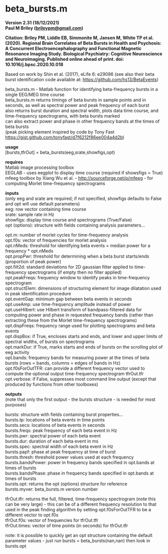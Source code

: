 # beta_bursts.m
**Version 2.31 (18/12/2021)**  
**Paul M Briley (brileypm@gmail.com)**  
  
**Citation: Briley PM, Liddle EB, Simmonite M, Jansen M, White TP et al. (2020). Regional Brain Correlates of Beta Bursts in Health and Psychosis: A Concurrent Electroencephalography and Functional Magnetic Resonance Imaging Study. Biological Psychiatry: Cognitive Neuroscience and Neuroimaging. Published online ahead of print. doi: 10.1016/j.bpsc.2020.10.018**  
  
Based on work by Shin et al. (2017), eLife 6: e29086 (see also their beta burst identification code available at: https://github.com/hs13/BetaEvents)  
  
beta_bursts.m - Matlab function for identifying beta-frequency bursts in a single EEG/MEG time course  
beta_bursts.m returns timings of beta bursts in sample points and in seconds, as well as spectral power and peak frequency of each burst  
also returns burst duration and spectral width, plots data time course, and time-frequency spectrograms, with beta bursts marked  
can also extract power and phase in other frequency bands at the times of beta bursts  
(peak picking element inspired by code by Tony Fast https://gist.github.com/tonyfast/d7f6212f86ee004a4d2b)  
    
**usage**  
[bursts,tfrOut] = beta_bursts(eeg,srate,showfigs,opt)  
  
**requires**  
Matlab image processing toolbox  
EEGLAB - uses eegplot to display time course (required if showsfigs = True)  
mfeeg toolbox by Xiang Wu et al. - http://sourceforge.net/p/mfeeg - for computing Morlet time-frequency spectrograms  
  
**inputs**  
(only eeg and srate are required; if not specified, showfigs defaults to False and opt will use default parameters)  
eeg: row vector containing time course  
srate: sample rate in Hz  
showfigs: display time course and spectrograms (True/False)  
opt (options): structure with fields containing analysis parameters...  
  
opt.m: number of morlet cycles for time-frequency analysis  
opt.f0s: vector of frequencies for morlet analysis  
opt.nMeds: threshold for identifying beta events = median power for a frequency * opt.nMeds  
opt.propPwr: threshold for determining when a beta burst starts/ends (proportion of peak power)  
opt.filt2d: standard deviations for 2D gaussian filter applied to time-frequency spectrograms (if empty then no filter applied)  
opt.peakFreqs: frequency window to identify peaks in time-frequency spectrogram  
opt.structElem: dimensions of structuring element for image dilatation used in peak identification procedure  
opt.eventGap: minimum gap between beta events in seconds  
opt.useAmp: use time-frequency amplitude instead of power  
opt.useHilbert: use Hilbert transform of bandpass-filtered data for computing power and phase in requested frequency bands (rather than extracting these from the Morlet time-frequency spectrograms)  
opt.dispFreqs: frequency range used for plotting spectrograms and beta events  
opt.dispBox: if True, encloses starts and ends, and lower and upper limits of spectral widths, of bursts on spectrograms  
opt.markDur: if True, marks starts and ends of bursts on the scrolling plot of eeg activity  
opt.bands: frequency bands for measuring power at the times of beta bursts (rows = bands, columns = edges of bands in Hz)  
opt.f0sForOutTFR: can provide a different frequency vector used to compute the optional output time-frequency spectrogram tfrOut.tfr  
opt.verbose: if False, suppresses most command line output (except that produced by functions from other toolboxes)  
   
**outputs**  
(note that only the first output - the bursts structure - is needed for most purposes)  
  
bursts: structure with fields containing burst properties...  
bursts.tp: locations of beta events in time points  
bursts.secs: locations of beta events in seconds  
bursts.freqs: peak frequency of each beta event in Hz  
bursts.pwr: spectral power of each beta event  
bursts.dur: duration of each beta event in ms  
bursts.spec: spectral width of each beta event in Hz  
bursts.papf: phase at peak frequency at time of burst  
bursts.thresh: threshold power values used at each frequency  
bursts.bandsPower: power in frequency bands specified in opt.bands at times of bursts  
bursts.bandsPhase: phase in frequency bands specified in opt.bands at times of bursts  
bursts.opt: returns the opt (options) structure for reference  
bursts.myver: beta_bursts.m version number  
  
tfrOut.tfr: returns the full, filtered, time-frequency spectrogram (note this can be very large) - this can be of a different frequency resolution to that used in the peak finding algorithm by setting opt.f0sForOutTFR to be a different vector to opt.f0s  
tfrOut.f0s: vector of frequencies for tfrOut.tfr  
tfrOut.times: vector of time points (in seconds) for tfrOut.tfr  
  
note: it is possible to quickly get an opt structure containing the default parameter values - just run bursts = beta_bursts(nan,nan) then look in bursts.opt  
  
